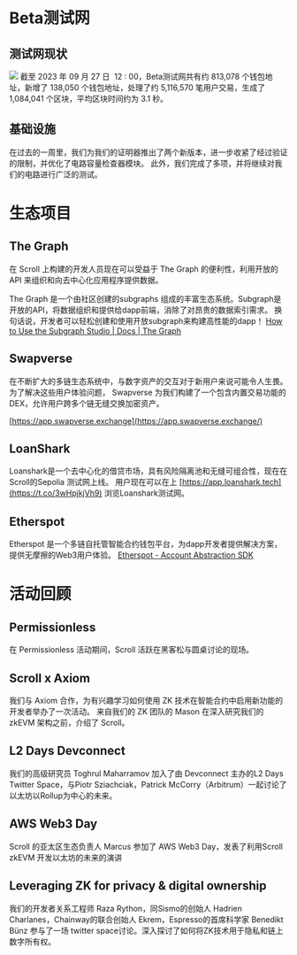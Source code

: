 # Beta测试网

## 测试网现状
![](34-1.png)
截至 2023 年 09 月 27 日  12 : 00，Beta测试网共有约 813,078 个钱包地址，新增了 138,050 个钱包地址，处理了约 5,116,570 笔用户交易，生成了 1,084,041 个区块，平均区块时间约为 3.1 秒。

## 基础设施
在过去的一周里，我们为我们的证明器推出了两个新版本，进一步收紧了经过验证的限制，并优化了电路容量检查器模块。 
此外，我们完成了多项，并将继续对我们的电路进行广泛的测试。

# 生态项目
## The Graph
在 Scroll 上构建的开发人员现在可以受益于 The Graph 的便利性，利用开放的 API 来组织和向去中心化应用程序提供数据。

The Graph 是一个由社区创建的subgraphs 组成的丰富生态系统。Subgraph是开放的API，将数据组织和提供给dapp前端，消除了对昂贵的数据索引需求。 换句话说，开发者可以轻松创建和使用开放subgraph来构建高性能的dapp！
[How to Use the Subgraph Studio | Docs | The Graph](https://thegraph.com/docs/en/deploying/subgraph-studio/#how-to-create-a-subgraph-in-subgraph-studio)

## Swapverse

在不断扩大的多链生态系统中，与数字资产的交互对于新用户来说可能令人生畏。 为了解决这些用户体验问题， Swapverse 为我们构建了一个包含内置交易功能的 DEX，允许用户跨多个链无缝交换加密资产。

[https://app.swapverse.exchange](https://app.swapverse.exchange/)

## LoanShark
Loanshark是一个去中心化的借贷市场，具有风险隔离池和无缝可组合性，现在在 Scroll的Sepolia 测试网上线。 用户现在可以在上 [https://app.loanshark.tech](https://t.co/3wHpjkjVh9) 浏览Loanshark测试网。

## Etherspot
Etherspot 是一个多链自托管智能合约钱包平台，为dapp开发者提供解决方案，提供无摩擦的Web3用户体验。
[Etherspot - Account Abstraction SDK](https://etherspot.io/)


# 活动回顾

## Permissionless
在 Permissionless 活动期间，Scroll 活跃在黑客松与圆桌讨论的现场。

## Scroll x Axiom
我们与 Axiom 合作，为有兴趣学习如何使用 ZK 技术在智能合约中启用新功能的开发者举办了一次活动。 来自我们的 ZK 团队的 Mason 在深入研究我们的 zkEVM 架构之前，介绍了 Scroll。

## L2 Days Devconnect
我们的高级研究员 Toghrul Maharramov 加入了由  Devconnect 主办的L2 Days Twitter Space，与Piotr Sziachciak，Patrick McCorry（Arbitrum）一起讨论了以太坊以Rollup为中心的未来。 

## AWS Web3 Day
Scroll 的亚太区生态负责人 Marcus 参加了 AWS Web3 Day，发表了利用Scroll zkEVM 开发以太坊的未来的演讲

## Leveraging ZK for privacy & digital ownership
我们的开发者关系工程师 Raza Rython，同Sismo的创始人
Hadrien Charlanes，Chainway的联合创始人 Ekrem，Espresso的首席科学家 Benedikt Bünz 参与了一场 twitter space讨论。深入探讨了如何将ZK技术用于隐私和链上数字所有权。


